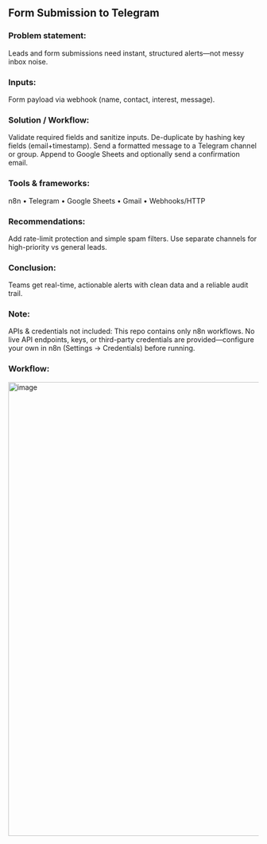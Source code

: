## Form Submission to Telegram

### Problem statement:
Leads and form submissions need instant, structured alerts—not messy inbox noise.

### Inputs:
Form payload via webhook (name, contact, interest, message).

### Solution / Workflow:
Validate required fields and sanitize inputs.
De-duplicate by hashing key fields (email+timestamp).
Send a formatted message to a Telegram channel or group.
Append to Google Sheets and optionally send a confirmation email.

### Tools & frameworks:
n8n • Telegram • Google Sheets • Gmail • Webhooks/HTTP

### Recommendations:
Add rate-limit protection and simple spam filters.
Use separate channels for high-priority vs general leads.

### Conclusion:
Teams get real-time, actionable alerts with clean data and a reliable audit trail.

### Note:
APIs & credentials not included: This repo contains only n8n workflows. No live API endpoints, keys, or third-party credentials are provided—configure your own in n8n (Settings → Credentials) before running.

### Workflow:
<img width="1918" height="913" alt="image" src="https://github.com/user-attachments/assets/63724bb0-70f6-4fec-a76c-82e7ab528683" />
